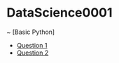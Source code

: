# DataScience0001
~ [Basic Python]
- [Question 1](https://github.com/Yashika-Kadiyan/DataScience0001/issues/1)
- [Question 2](https://github.com/Yashika-Kadiyan/DataScience0001/issues/2)
